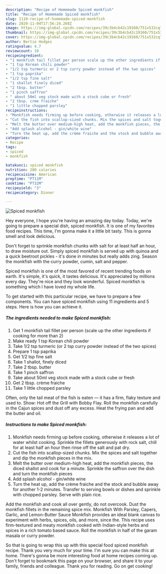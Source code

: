 ```yaml
---
description: "Recipe of Homemade Spiced monkfish"
title: "Recipe of Homemade Spiced monkfish"
slug: 1110-recipe-of-homemade-spiced-monkfish
date: 2020-11-04T17:56:24.268Z
image: https://img-global.cpcdn.com/recipes/39c3b4cb42c19160/751x532cq70/spiced-monkfish-recipe-main-photo.jpg
thumbnail: https://img-global.cpcdn.com/recipes/39c3b4cb42c19160/751x532cq70/spiced-monkfish-recipe-main-photo.jpg
cover: https://img-global.cpcdn.com/recipes/39c3b4cb42c19160/751x532cq70/spiced-monkfish-recipe-main-photo.jpg
author: Bertie Hodges
ratingvalue: 4.7
reviewcount: 10
recipeingredient:
- "1 monkfish tail fillet per person scale up the other ingredients if cooking for more than 2"
- "1 tsp Korean chili powder"
- "1/2 tsp turmeric or 2 tsp curry powder instead of the two spices"
- "1 tsp paprika"
- "1/2 tsp fine salt"
- "1 shallot finely diced"
- "2 tbsp. butter"
- "1 pinch saffron"
- " about 50ml veg stock made with a stock cube or fresh"
- "2 tbsp. crme fraiche"
- "1 little chopped parsley"
recipeinstructions:
- "Monkfish needs firming up before cooking, otherwise it releases a lot of water whilst cooking. Sprinkle the fillets generously with rock salt, chill for at least half an hour then rinse off the salt and pat dry."
- "Cut the fish into scallop-sized chunks. Mix the spices and salt together and dip the monkfish pieces in the mix."
- "Melt the butter over medium-high heat, add the monkfish pieces, the diced shallot and cook for a minute. Sprinkle the saffron over the dish and turn the monkfish pieces"
- "Add splash alcohol - gin/white wine"
- "Turn the heat up, add the crème fraiche and the stock and bubble away for another 1-2 minutes. Transfer to serving bowls or dishes and sprinkle with chopped parsley. Serve with plain rice."
categories:
- Recipe
tags:
- spiced
- monkfish

katakunci: spiced monkfish 
nutrition: 280 calories
recipecuisine: American
preptime: "PT11M"
cooktime: "PT32M"
recipeyield: "3"
recipecategory: Dinner

---
```



![Spiced monkfish](https://img-global.cpcdn.com/recipes/39c3b4cb42c19160/751x532cq70/spiced-monkfish-recipe-main-photo.jpg)

Hey everyone, I hope you're having an amazing day today. Today, we're going to prepare a special dish, spiced monkfish. It is one of my favorites food recipes. This time, I'm gonna make it a little bit tasty. This is gonna smell and look delicious.

Don&#39;t forget to sprinkle monkfish chunks with salt for at least half an hour, to draw moisture out. Simply spiced monkfish is served up with quinoa and a quick beetroot pickles - it&#39;s done in minutes but really adds zing. Season the monkfish with the curry powder, cumin, salt and pepper.

Spiced monkfish is one of the most favored of recent trending foods on earth. It's simple, it's quick, it tastes delicious. It's appreciated by millions every day. They're nice and they look wonderful. Spiced monkfish is something which I have loved my whole life.


To get started with this particular recipe, we have to prepare a few components. You can have spiced monkfish using 11 ingredients and 5 steps. Here is how you can achieve it.

<!--inarticleads1-->

##### The ingredients needed to make Spiced monkfish:

1. Get 1 monkfish tail fillet per person (scale up the other ingredients if cooking for more than 2)
1. Make ready 1 tsp Korean chili powder
1. Take 1/2 tsp turmeric (or 2 tsp curry powder instead of the two spices)
1. Prepare 1 tsp paprika
1. Get 1/2 tsp fine salt
1. Take 1 shallot, finely diced
1. Take 2 tbsp. butter
1. Take 1 pinch saffron
1. Take  about 50ml veg stock made with a stock cube or fresh
1. Get 2 tbsp. crème fraiche
1. Take 1 little chopped parsley


Often, only the tail meat of the fish is eaten — it has a firm, flaky texture and used to. Show: Hot off the Grill with Bobby Flay. Roll the monkfish carefully in the Cajun spices and dust off any excess. Heat the frying pan and add the butter and oil. 

<!--inarticleads2-->

##### Instructions to make Spiced monkfish:

1. Monkfish needs firming up before cooking, otherwise it releases a lot of water whilst cooking. Sprinkle the fillets generously with rock salt, chill for at least half an hour then rinse off the salt and pat dry.
1. Cut the fish into scallop-sized chunks. Mix the spices and salt together and dip the monkfish pieces in the mix.
1. Melt the butter over medium-high heat, add the monkfish pieces, the diced shallot and cook for a minute. Sprinkle the saffron over the dish and turn the monkfish pieces
1. Add splash alcohol - gin/white wine
1. Turn the heat up, add the crème fraiche and the stock and bubble away for another 1-2 minutes. Transfer to serving bowls or dishes and sprinkle with chopped parsley. Serve with plain rice.


Add the monkfish and cook all over gently, do not overcook. Dust the monkfish fillets in the remaining spice mix. Monkfish With Parsley, Capers, Garlic, and Lemon-Butter Sauce Monkfish provides an ideal blank canvas to experiment with herbs, spices, oils, and more, since the. This recipe uses firm-textured and meaty monkfish cooked with Indian-style herbs and spices in a rich tomato based sauce. Roll the monkfish in half of the garam masala or curry powder. 

So that is going to wrap this up with this special food spiced monkfish recipe. Thank you very much for your time. I'm sure you can make this at home. There's gonna be more interesting food at home recipes coming up. Don't forget to bookmark this page on your browser, and share it to your family, friends and colleague. Thank you for reading. Go on get cooking!
